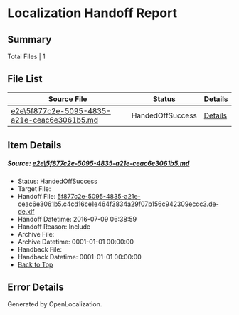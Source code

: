 # <a name='report-top'></a> Localization Handoff Report

## Summary
 Total Files | 1

## File List
 Source File | Status | Details 
 ----------- | ------ | ------- 
 [e2e\5f877c2e-5095-4835-a21e-ceac6e3061b5.md](https://github.com/OpenLocalizationTestOrg/oltest/blob/045799554372e16672a1c1f691e24c37728dbd3b/e2e/5f877c2e-5095-4835-a21e-ceac6e3061b5.md) | HandedOffSuccess | [Details](#25772d9c44ac7021b3543d04a4c38f1a361f92404)

## Item Details
##### <a name='25772d9c44ac7021b3543d04a4c38f1a361f92404'></a> Source: [e2e\5f877c2e-5095-4835-a21e-ceac6e3061b5.md](https://github.com/OpenLocalizationTestOrg/oltest/blob/045799554372e16672a1c1f691e24c37728dbd3b/e2e/5f877c2e-5095-4835-a21e-ceac6e3061b5.md)
* Status: HandedOffSuccess
* Target File: 
* Handoff File: [5f877c2e-5095-4835-a21e-ceac6e3061b5.c4cd16ce1e464f3834a29f07b156c942309eccc3.de-de.xlf](https://github.com/OpenLocalizationTestOrg/olhandoff-e2e/blob/3da2345602799000ed10a93fdcf9d8606da0b2f5/ol-handoff/OpenLocalizationTestOrg/oltest-dede-fly/ci/ht/5f877c2e-5095-4835-a21e-ceac6e3061b5.c4cd16ce1e464f3834a29f07b156c942309eccc3.de-de.xlf)
* Handoff Datetime: 2016-07-09 06:38:59
* Handoff Reason: Include
* Archive File: 
* Archive Datetime: 0001-01-01 00:00:00
* Handback File: 
* Handback Datetime: 0001-01-01 00:00:00
* [Back to Top](#report-top)


## Error Details

Generated by OpenLocalization.

